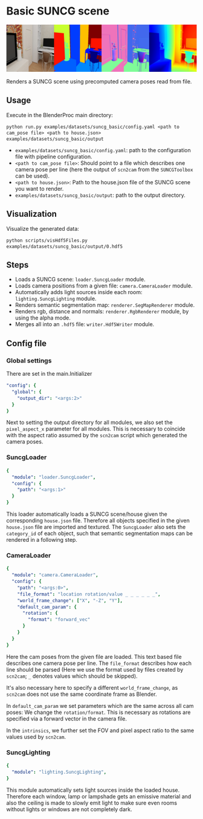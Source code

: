 # Basic SUNCG scene

![](../../../images/suncg_basic_output-summary.jpg)

Renders a SUNCG scene using precomputed camera poses read from file.

## Usage

Execute in the BlenderProc main directory:

```
python run.py examples/datasets/suncg_basic/config.yaml <path to cam_pose file> <path to house.json> examples/datasets/suncg_basic/output
```

* `examples/datasets/suncg_basic/config.yaml`: path to the configuration file with pipeline configuration.
* `<path to cam_pose file>`: Should point to a file which describes one camera pose per line (here the output of `scn2cam` from the `SUNCGToolbox` can be used).
* `<path to house.json>`: Path to the house.json file of the SUNCG scene you want to render.
* `examples/datasets/suncg_basic/output`: path to the output directory.

## Visualization

Visualize the generated data:

```
python scripts/visHdf5Files.py examples/datasets/suncg_basic/output/0.hdf5
```

## Steps

* Loads a SUNCG scene: `loader.SuncgLoader` module.
* Loads camera positions from a given file: `camera.CameraLoader` module.
* Automatically adds light sources inside each room: `lighting.SuncgLighting` module.
* Renders semantic segmentation map: `renderer.SegMapRenderer` module.
* Renders rgb, distance and normals: `renderer.RgbRenderer` module, by using the alpha mode.
* Merges all into an `.hdf5` file: `writer.Hdf5Writer` module.

## Config file

### Global settings

There are set in the main.Initializer
```yaml
"config": {
  "global": {
    "output_dir": "<args:2>"
  }
}
```

Next to setting the output directory for all modules, we also set the `pixel_aspect_x` parameter for all modules.
This is necessary to coincide with the aspect ratio assumed by the `scn2cam` script which generated the camera poses.  

### SuncgLoader

```yaml
{
  "module": "loader.SuncgLoader",
  "config": {
    "path": "<args:1>"
  }
}
```

This loader automatically loads a SUNCG scene/house given the corresponding `house.json` file. 
Therefore all objects specified in the given `house.json` file are imported and textured.
The `SuncgLoader` also sets the `category_id` of each object, such that semantic segmentation maps can be rendered in a following step.

### CameraLoader

```yaml
{
  "module": "camera.CameraLoader",
  "config": {
    "path": "<args:0>",
    "file_format": "location rotation/value _ _ _ _ _ _",
    "world_frame_change": ["X", "-Z", "Y"],
    "default_cam_param": {
      "rotation": {
        "format": "forward_vec"
      }
    }
  }
}
```

Here the cam poses from the given file are loaded. 
This text based file describes one camera pose per line.
The `file_format` describes how each line should be parsed (Here we use the format used by files created by `scn2cam`; `_` denotes values which should be skipped).

It's also necessary here to specify a different `world_frame_change`, as `scn2cam` does not use the same coordinate frame as Blender.

In `default_cam_param` we set parameters which are the same across all cam poses: 
We change the `rotation/format`. This is necessary as rotations are specified via a forward vector in the camera file. 

In the `intrinsics`, we further set the FOV and pixel aspect ratio to the same values used by `scn2cam`.

### SuncgLighting

```yaml
{
  "module": "lighting.SuncgLighting",
}
```

This module automatically sets light sources inside the loaded house.
Therefore each window, lamp or lampshade gets an emissive material and also the ceiling is made to slowly emit light to make sure even rooms without lights or windows are not completely dark.
